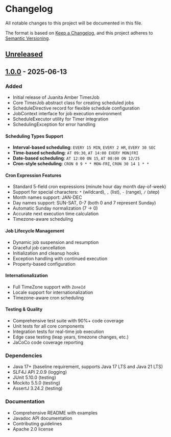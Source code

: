 # Changelog

All notable changes to this project will be documented in this file.

The format is based on [Keep a Changelog](https://keepachangelog.com/en/1.0.0/),
and this project adheres to [Semantic Versioning](https://semver.org/spec/v2.0.0.html).

## [Unreleased]

## [1.0.0] - 2025-06-13

### Added
- Initial release of Juanita Amber TimerJob
- Core TimerJob abstract class for creating scheduled jobs
- ScheduleDirective record for flexible schedule configuration
- JobContext interface for job execution environment
- ScheduleExecutor utility for Timer integration
- SchedulingException for error handling

#### Scheduling Types Support
- **Interval-based scheduling**: `EVERY 15 MIN`, `EVERY 2 HR`, `EVERY 30 SEC`
- **Time-based scheduling**: `AT 09:30`, `AT 14:00 EVERY MON|FRI`
- **Date-based scheduling**: `AT 12:00 ON 15`, `AT 08:00 ON 12/25`
- **Cron-style scheduling**: `CRON 0 9 * * MON-FRI`, `CRON 30 14 1 * *`

#### Cron Expression Features
- Standard 5-field cron expressions (minute hour day month day-of-week)
- Support for special characters: `*` (wildcard), `,` (list), `-` (range), `/` (step)
- Month names support: JAN-DEC
- Day names support: SUN-SAT, 0-7 (both 0 and 7 represent Sunday)
- Automatic Sunday normalization (7 → 0)
- Accurate next execution time calculation
- Timezone-aware scheduling

#### Job Lifecycle Management
- Dynamic job suspension and resumption
- Graceful job cancellation
- Initialization and cleanup hooks
- Exception handling with continued execution
- Property-based configuration

#### Internationalization
- Full TimeZone support with `ZoneId`
- Locale support for internationalization
- Timezone-aware cron scheduling

#### Testing & Quality
- Comprehensive test suite with 90%+ code coverage
- Unit tests for all core components
- Integration tests for real-time job execution
- Edge case testing (leap years, timezone changes, etc.)
- JaCoCo code coverage reporting

### Dependencies
- Java 17+ (baseline requirement, supports Java 17 LTS and Java 21 LTS)
- SLF4J API 2.0.9 (logging)
- JUnit 5.10.0 (testing)
- Mockito 5.5.0 (testing)
- AssertJ 3.24.2 (testing)

### Documentation
- Comprehensive README with examples
- Javadoc API documentation
- Contributing guidelines
- Apache 2.0 license

[Unreleased]: https://github.com/teppan/amber-timerjob/compare/v1.0.0...HEAD
[1.0.0]: https://github.com/teppan/amber-timerjob/releases/tag/v1.0.0 